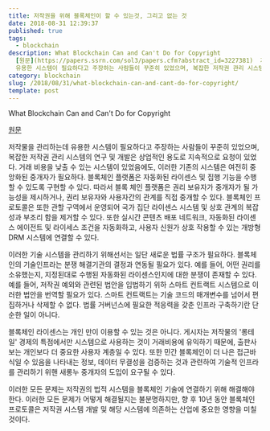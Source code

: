 ```yaml
---
title: 저작권을 위해 블록체인이 할 수 있는것, 그리고 없는 것
date: 2018-08-31 12:39:37
published: true
tags:
  - blockchain
description: What Blockchain Can and Can't Do for Copyright
  [원문](https://papers.ssrn.com/sol3/papers.cfm?abstract_id=3227381)  저작물을 관리하는데
  유용한 시스템이 필요하다고 주장하는 사람들이 꾸준히 있었으며, 복잡한 저작권 관리 시스템의 연구 및 개발은 상업적인 용도로 지속적으로...
category: blockchain
slug: /2018/08/31/what-blockchain-can-and-cant-do-for-copyright/
template: post
---
```

What Blockchain Can and Can't Do for Copyright

[원문](https://papers.ssrn.com/sol3/papers.cfm?abstract_id=3227381)

저작물을 관리하는데 유용한 시스템이 필요하다고 주장하는 사람들이 꾸준히 있었으며, 복잡한 저작권 관리 시스템의 연구 및 개발은 상업적인 용도로 지속적으로 요청이 있었다. 거래 비용을 낮출 수 있는 시스템이 있었음에도, 이러한 기존의 시스템은 여전히 중앙화된 중개자가 필요하다. 블록체인 플랫폼은 자동화된 라이센스 및 집행 기능을 수행할 수 있도록 구현할 수 있다. 따라서 블록 체인 플랫폼은 권리 보유자가 중개자가 될 가능성을 제시하거나, 권리 보유자와 사용자간의 관계를 직접 중개할 수 있다. 블록체인 프로토콜은 또한 관할 구역에서 운영되어 국가 집단 라이센스 시스템 및 상호 관계의 복잡성과 부조리 함을 제거할 수 있다. 또한 실시간 콘텐츠 배포 네트워크, 자동화된 라이센스 에이전트 및 라이세스 조건을 자동화하고, 사용자 신원가 상호 작용할 수 있는 개방형 DRM 시스템에 연결할 수 있다.

이러한 기술 시스템을 관리하기 위해선서는 일단 새로운 법률 구조가 필요하다. 블록체인의 기술인프라는 분쟁 해결기관의 결정과 연동될 필요가 있다. 예를 들어, 어떤 권리를 소유했는지, 지정된대로 수행된 자동화된 라이센스인지에 대한 분쟁이 존재할 수 있다. 예를 들어, 저작권 예외와 관련된 법안을 입법하기 위하 스마트 컨트랙트 시스템으로 이러한 법안을 번역할 필요가 있다. 스마트 컨트랙트는 기술 코드의 매개변수를 넘어서 편집하거나 삭제할 수 없다. 법률 거버넌스에 필요한 적응력을 갖춘 인프라 구축하기란 단순한 일이 아니다.

블록체인 라이센스는 개인 만이 이용할 수 있는 것은 아니다. 게시자는 저작물의 '롱테일' 경제의 특점에서만 시스템으로 사용하는 것이 거래비용에 유익하기 때문에, 출판사보는 개인보다 더 중요한 사용자 계층일 수 있다. 또한 민간 블록체인이 더 나은 접근바식일 수 있음을 나타내는 정보, 데이터 무결성을 검증하는 것과 관련하여 기술적 인프라를 관리하기 위핸 새롱누 중개자의 도입이 요구될 수 있다.  

이러한 모든 문제는 저작권의 법적 시스템을 블록체인 기술에 연결하기 위해 해결해야 한다. 이러한 모든 문제가 어떻게 해결될지는 불분명하지만, 향 후 10년 동안 블록체인 프로토콜은 저작권 시스템 개발 및 해당 시스템에 의존하는 산업에 중요한 영향을 미칠 것이다.